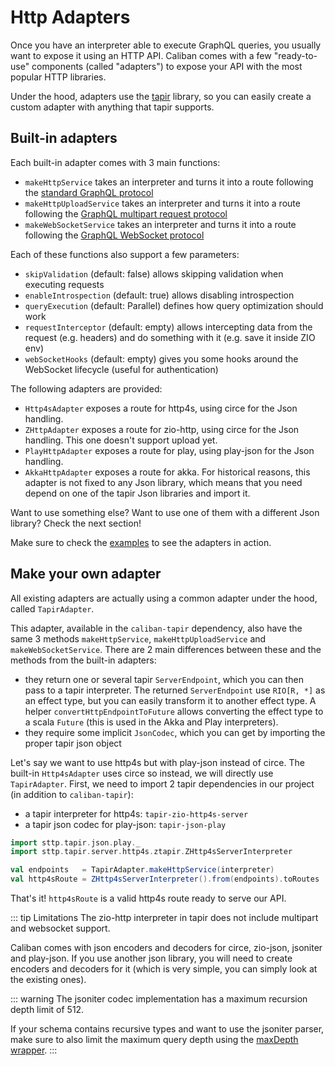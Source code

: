 # Http Adapters

Once you have an interpreter able to execute GraphQL queries, you usually want to expose it using an HTTP API.
Caliban comes with a few "ready-to-use" components (called "adapters") to expose your API with the most popular HTTP libraries.

Under the hood, adapters use the [tapir](https://tapir.softwaremill.com/en/latest/) library, so you can easily create a custom adapter with anything that tapir supports.

## Built-in adapters
Each built-in adapter comes with 3 main functions:
- `makeHttpService` takes an interpreter and turns it into a route following the [standard GraphQL protocol](https://graphql.org/learn/serving-over-http/#http-methods-headers-and-body)
- `makeHttpUploadService` takes an interpreter and turns it into a route following the [GraphQL multipart request protocol](https://github.com/jaydenseric/graphql-multipart-request-spec)
- `makeWebSocketService` takes an interpreter and turns it into a route following the [GraphQL WebSocket protocol](https://github.com/enisdenjo/graphql-ws/blob/master/PROTOCOL.md)

Each of these functions also support a few parameters:
- `skipValidation` (default: false) allows skipping validation when executing requests
- `enableIntrospection` (default: true) allows disabling introspection
- `queryExecution` (default: Parallel) defines how query optimization should work
- `requestInterceptor` (default: empty) allows intercepting data from the request (e.g. headers) and do something with it (e.g. save it inside ZIO env)
- `webSocketHooks` (default: empty) gives you some hooks around the WebSocket lifecycle (useful for authentication)

The following adapters are provided:
- `Http4sAdapter` exposes a route for http4s, using circe for the Json handling.
- `ZHttpAdapter` exposes a route for zio-http, using circe for the Json handling. This one doesn't support upload yet.
- `PlayHttpAdapter` exposes a route for play, using play-json for the Json handling.
- `AkkaHttpAdapter` exposes a route for akka. For historical reasons, this adapter is not fixed to any Json library, which means that you need depend on one of the tapir Json libraries and import it.

Want to use something else? Want to use one of them with a different Json library? Check the next section!

Make sure to check the [examples](examples.md) to see the adapters in action.

## Make your own adapter

All existing adapters are actually using a common adapter under the hood, called `TapirAdapter`.

This adapter, available in the `caliban-tapir` dependency, also have the same 3 methods `makeHttpService`, `makeHttpUploadService` and `makeWebSocketService`.
There are 2 main differences between these and the methods from the built-in adapters:
- they return one or several tapir `ServerEndpoint`, which you can then pass to a tapir interpreter. The returned `ServerEndpoint` use `RIO[R, *]` as an effect type, but you can easily transform it to another effect type. A helper `convertHttpEndpointToFuture` allows converting the effect type to a scala `Future` (this is used in the Akka and Play interpreters).
- they require some implicit `JsonCodec`, which you can get by importing the proper tapir json object

Let's say we want to use http4s but with play-json instead of circe. The built-in `Http4sAdapter` uses circe so instead, we will directly use `TapirAdapter`.
First, we need to import 2 tapir dependencies in our project (in addition to `caliban-tapir`):
- a tapir interpreter for http4s: `tapir-zio-http4s-server`
- a tapir json codec for play-json: `tapir-json-play`

```scala
import sttp.tapir.json.play._
import sttp.tapir.server.http4s.ztapir.ZHttp4sServerInterpreter

val endpoints   = TapirAdapter.makeHttpService(interpreter)
val http4sRoute = ZHttp4sServerInterpreter().from(endpoints).toRoutes
```

That's it! `http4sRoute` is a valid http4s route ready to serve our API.

::: tip Limitations
The zio-http interpreter in tapir does not include multipart and websocket support.

Caliban comes with json encoders and decoders for circe, zio-json, jsoniter and play-json.
If you use another json library, you will need to create encoders and decoders for it (which is very simple, you can simply look at the existing ones).

::: warning
The jsoniter codec implementation has a maximum recursion depth limit of 512.

If your schema contains recursive types and want to use the jsoniter parser, make sure to also limit the maximum query depth using 
the [maxDepth wrapper](middleware.md#pre-defined-wrappers).
:::

